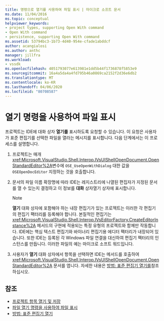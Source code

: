 ```yaml
---
title: 명령으로 열기를 사용하여 파일 표시 | 마이크로 소프트 문서
ms.date: 11/04/2016
ms.topic: conceptual
helpviewer_keywords:
- project types, supporting Open With command
- Open With command
- persistence, supporting Open With command
ms.assetid: 53794bc3-1b73-4d40-954e-cfade1abddcf
author: acangialosi
ms.author: anthc
manager: jillfra
ms.workload:
- vssdk
ms.openlocfilehash: 4051793077e613981e1dd5b44f1736878f5853e9
ms.sourcegitcommit: 16a4a5da4a4fd795b46a0869ca2152f2d36e6db2
ms.translationtype: MT
ms.contentlocale: ko-KR
ms.lasthandoff: 04/06/2020
ms.locfileid: "80708587"
---
```

# <a name="display-files-by-using-the-open-with-command"></a>열기 명령을 사용하여 파일 표시
프로젝트는 IDE에 대화 상자 **열기를** 표시하도록 요청할 수 있습니다. 이 요청은 사용자가 표준 편집기를 선택한 파일을 열라는 메시지를 표시합니다. 다음 단계에서는 이 프로세스를 설명합니다.

1. 프로젝트는 매개 <xref:Microsoft.VisualStudio.Shell.Interop.IVsUIShellOpenDocument.OpenStandardEditor%2A>변수에 `OSE_UseOpenWithDialog` 대한 값을 `OSEOpenDocEditor` 지정하는 것을 호출합니다.

2. 문서의 파일 이름 확장명에 따라 IDE는 레지스트리에 나열된 편집자가 지정된 문서를 열 수 있는지 결정하고 이 정보를 **대화** 상자열기 상자에 표시합니다.

    > [!NOTE]
    > **열기** 대화 상자에 포함해야 하는 내장 편집기가 있는 프로젝트는 이러한 각 편집기의 편집기 팩터리를 등록해야 합니다. 본질적인 편집기는 <xref:Microsoft.VisualStudio.Shell.Interop.IVsEditorFactory.CreateEditorInstance%2A> 메서드의 구현에 적용되는 특정 유형의 프로젝트와 함께만 작동합니다. IDE에는 핵심 텍스트 편집기와 바이너리 편집기용 에디터 팩터리가 내장되어 있습니다. 또한 IDE는 등록된 각 Windows 파일 연결을 대신하여 편집기 팩터리의 인스턴스를 만듭니다. 이러한 파일의 예는 마이크로 소프트 워드입니다.

3. 사용자가 **열기** 대화 상자에서 항목을 선택하면 IDE는 메서드를 호출하여 <xref:Microsoft.VisualStudio.Shell.Interop.IVsUIShellOpenDocument.OpenStandardEditor%2A> 문서를 엽니다. 자세한 내용은 [방법: 표준 편집기 열기를](../../extensibility/how-to-open-standard-editors.md)참조하십시오.

## <a name="see-also"></a>참조
- [프로젝트 항목 열기 및 저장](../../extensibility/internals/opening-and-saving-project-items.md)
- [파일 열기 명령을 사용하여 파일 표시](../../extensibility/internals/displaying-files-by-using-the-open-file-command.md)
- [방법: 표준 편집기 열기](../../extensibility/how-to-open-standard-editors.md)
